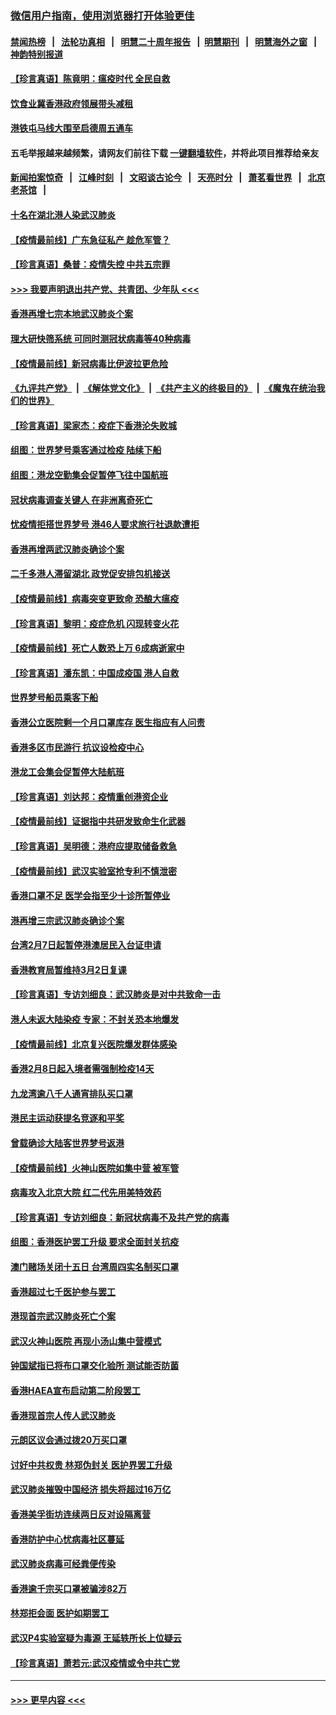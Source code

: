 ### [微信用户指南，使用浏览器打开体验更佳](https://github.com/gfw-breaker/banned-news1/blob/master/indexes/wechat-guide.md?t=0)
#### [禁闻热榜](热点新闻.md?t=0)  &nbsp;&nbsp;|&nbsp;&nbsp; [法轮功真相](https://github.com/gfw-breaker/truth/blob/master/README.md?t=0) &nbsp;&nbsp;|&nbsp;&nbsp; [明慧二十周年报告](https://github.com/gfw-breaker/mh-reports/blob/master/README.md?t=0) &nbsp;&nbsp;|&nbsp;&nbsp;[明慧期刊](https://github.com/gfw-breaker/mh-qikan) &nbsp;&nbsp;|&nbsp;&nbsp; [明慧海外之窗](https://github.com/gfw-breaker/mh-news/blob/master/README.md?t=0) &nbsp;&nbsp;|&nbsp;&nbsp; [神韵特别报道](https://github.com/gfw-breaker/mh-news/blob/master/shenyun.md?t=0)
#### [【珍言真语】陈竟明：瘟疫时代 全民自救](../pages/nsc415/n11866765.md?t=02140144) 
#### [饮食业冀香港政府领展带头减租](../pages/nsc415/n11864876.md?t=02140144) 
#### [港铁屯马线大围至启德周五通车](../pages/nsc415/n11864842.md?t=02140144) 
#### 五毛举报越来越频繁，请网友们前往下载 [一键翻墙软件](https://github.com/gfw-breaker/ssr-accounts)，并将此项目推荐给亲友
#### [新闻拍案惊奇](https://github.com/gfw-breaker/banned-news1/blob/master/pages/link4.md) &nbsp;&nbsp;|&nbsp;&nbsp; [江峰时刻](https://github.com/gfw-breaker/banned-news1/blob/master/pages/link4.md) &nbsp;&nbsp;|&nbsp;&nbsp; [文昭谈古论今](https://github.com/gfw-breaker/banned-news1/blob/master/pages/link4.md) &nbsp;&nbsp;|&nbsp;&nbsp; [天亮时分](https://github.com/gfw-breaker/banned-news1/blob/master/pages/link4.md) &nbsp;&nbsp;|&nbsp;&nbsp; [萧茗看世界](https://github.com/gfw-breaker/banned-news1/blob/master/pages/link4.md) &nbsp;&nbsp;|&nbsp;&nbsp; [北京老茶馆](https://github.com/gfw-breaker/banned-news1/blob/master/pages/link4.md) &nbsp;&nbsp;|&nbsp;&nbsp; 
#### [十名在湖北港人染武汉肺炎](../pages/nsc415/n11864807.md?t=02140144) 
#### [【疫情最前线】广东急征私产 趁危军管？](../pages/nsc415/n11864205.md?t=02140144) 
#### [【珍言真语】桑普：疫情失控 中共五宗罪](../pages/nsc415/n11864157.md?t=02140144) 
#### [>>> 我要声明退出共产党、共青团、少年队 <<<](https://github.com/begood0513/goodnews/blob/master/quit/letter.md) 
#### [香港再增七宗本地武汉肺炎个案](../pages/nsc415/n11862405.md?t=02140144) 
#### [理大研快筛系统 可同时测冠状病毒等40种病毒](../pages/nsc415/n11862376.md?t=02140144) 
#### [【疫情最前线】新冠病毒比伊波拉更危险](../pages/nsc415/n11862199.md?t=02140144) 
#### [《九评共产党》](https://github.com/begood0513/9ping.md/blob/master/README.md) &nbsp;|&nbsp; [《解体党文化》](../../../../jtdwh.md/blob/master/README.md)  &nbsp;|&nbsp; [《共产主义的终极目的》](../../../../gczydzjmd.md/blob/master/README.md) &nbsp;|&nbsp; [《魔鬼在统治我们的世界》](../../../../mgztzwmdsj.md/blob/master/README.md) 
#### [【珍言真语】梁家杰：疫症下香港沦失败城](../pages/nsc415/n11861588.md?t=02140144) 
#### [组图：世界梦号乘客通过检疫 陆续下船](../pages/nsc415/n11858302.md?t=02140144) 
#### [组图：港龙空勤集会促暂停飞往中国航班](../pages/nsc415/n11858190.md?t=02140144) 
#### [冠状病毒调查关键人 在非洲离奇死亡](../pages/nsc415/n11859798.md?t=02140144) 
#### [忧疫情拒搭世界梦号 港46人要求旅行社退款遭拒](../pages/nsc415/n11859849.md?t=02140144) 
#### [香港再增两武汉肺炎确诊个案](../pages/nsc415/n11859833.md?t=02140144) 
#### [二千多港人滞留湖北 政党促安排包机接送](../pages/nsc415/n11859831.md?t=02140144) 
#### [【疫情最前线】病毒突变更致命 恐酿大瘟疫](../pages/nsc415/n11859604.md?t=02140144) 
#### [【珍言真语】黎明：疫症危机 闪现转变火花](../pages/nsc415/n11859199.md?t=02140144) 
#### [【疫情最前线】死亡人数恐上万 6成病逝家中](../pages/nsc415/n11856687.md?t=02140144) 
#### [【珍言真语】潘东凯：中国成疫国 港人自救](../pages/nsc415/n11856962.md?t=02140144) 
#### [世界梦号船员乘客下船](../pages/nsc415/n11856883.md?t=02140144) 
#### [香港公立医院剩一个月口罩库存 医生指应有人问责](../pages/nsc415/n11856875.md?t=02140144) 
#### [香港多区市民游行 抗议设检疫中心](../pages/nsc415/n11856866.md?t=02140144) 
#### [港龙工会集会促暂停大陆航班](../pages/nsc415/n11856840.md?t=02140144) 
#### [【珍言真语】刘达邦：疫情重创港资企业](../pages/nsc415/n11854274.md?t=02140144) 
#### [【疫情最前线】证据指中共研发致命生化武器](../pages/nsc415/n11853087.md?t=02140144) 
#### [【珍言真语】吴明德：港府应提取储备救急](../pages/nsc415/n11852734.md?t=02140144) 
#### [【疫情最前线】武汉实验室抢专利不慎泄密](../pages/nsc415/n11850310.md?t=02140144) 
#### [香港口罩不足 医学会指至少十诊所暂停业](../pages/nsc415/n11850301.md?t=02140144) 
#### [港再增三宗武汉肺炎确诊个案](../pages/nsc415/n11850328.md?t=02140144) 
#### [台湾2月7日起暂停港澳居民入台证申请](../pages/nsc415/n11850304.md?t=02140144) 
#### [香港教育局暂维持3月2日复课](../pages/nsc415/n11850260.md?t=02140144) 
#### [【珍言真语】专访刘细良：武汉肺炎是对中共致命一击](../pages/nsc415/n11849934.md?t=02140144) 
#### [港人未返大陆染疫 专家：不封关恐本地爆发](../pages/nsc415/n11848021.md?t=02140144) 
#### [【疫情最前线】北京复兴医院爆发群体感染](../pages/nsc415/n11847626.md?t=02140144) 
#### [香港2月8日起入境者需强制检疫14天](../pages/nsc415/n11847658.md?t=02140144) 
#### [九龙湾逾八千人通宵排队买口罩](../pages/nsc415/n11847647.md?t=02140144) 
#### [港民主运动获提名竞逐和平奖](../pages/nsc415/n11847633.md?t=02140144) 
#### [曾载确诊大陆客世界梦号返港](../pages/nsc415/n11847608.md?t=02140144) 
#### [【疫情最前线】火神山医院如集中营 被军管](../pages/nsc415/n11847524.md?t=02140144) 
#### [病毒攻入北京大院 红二代先用美特效药](../pages/nsc415/n11847427.md?t=02140144) 
#### [【珍言真语】专访刘细良：新冠状病毒不及共产党的病毒](../pages/nsc415/n11847164.md?t=02140144) 
#### [组图：香港医护罢工升级 要求全面封关抗疫](../pages/nsc415/n11844107.md?t=02140144) 
#### [澳门赌场关闭十五日 台湾周四实名制买口罩](../pages/nsc415/n11845083.md?t=02140144) 
#### [香港超过七千医护参与罢工](../pages/nsc415/n11845051.md?t=02140144) 
#### [港现首宗武汉肺炎死亡个案](../pages/nsc415/n11844998.md?t=02140144) 
#### [武汉火神山医院 再现小汤山集中营模式](../pages/nsc415/n11844763.md?t=02140144) 
#### [钟国斌指已将布口罩交化验所 测试能否防菌](../pages/nsc415/n11842783.md?t=02140144) 
#### [香港HAEA宣布启动第二阶段罢工](../pages/nsc415/n11842723.md?t=02140144) 
#### [香港现首宗人传人武汉肺炎](../pages/nsc415/n11842766.md?t=02140144) 
#### [元朗区议会通过拨20万买口罩](../pages/nsc415/n11842754.md?t=02140144) 
#### [讨好中共权贵 林郑伪封关 医护界罢工升级](../pages/nsc415/n11842359.md?t=02140144) 
#### [武汉肺炎摧毁中国经济 损失将超过16万亿](../pages/nsc415/n11839723.md?t=02140144) 
#### [香港美孚街坊连续两日反对设隔离营](../pages/nsc415/n11839962.md?t=02140144) 
#### [香港防护中心忧病毒社区蔓延](../pages/nsc415/n11839933.md?t=02140144) 
#### [武汉肺炎病毒可经粪便传染](../pages/nsc415/n11839939.md?t=02140144) 
#### [香港逾千宗买口罩被骗涉82万](../pages/nsc415/n11839914.md?t=02140144) 
#### [林郑拒会面 医护如期罢工](../pages/nsc415/n11839892.md?t=02140144) 
#### [武汉P4实验室疑为毒源 王延轶所长上位疑云](../pages/nsc415/n11835543.md?t=02140144) 
#### [【珍言真语】萧若元:武汉疫情或令中共亡党](../pages/nsc415/n11829394.md?t=02140144) 

----
#### [ >>> 更早内容 <<< ](../indexes/nsc415-earlier.md)
